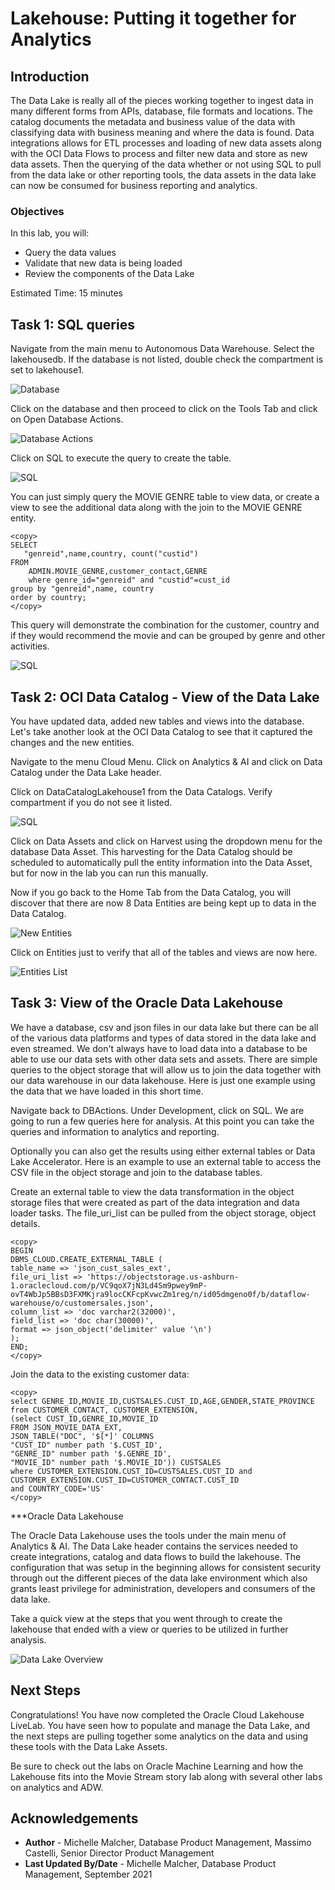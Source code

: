 # Lakehouse: Putting it together for Analytics

## Introduction

The Data Lake is really all of the pieces working together to ingest data in many different forms from APIs, database, file formats and locations. The catalog documents the metadata and business value of the data with classifying data with business meaning and where the data is found. Data integrations allows for ETL processes and loading of new data assets along with the OCI Data Flows to process and filter new data and store as new data assets. Then the querying of the data whether or not using SQL to pull from the data lake or other reporting tools, the data assets in the data lake can now be consumed for business reporting and analytics.

### Objectives

In this lab, you will:
* Query the data values
* Validate that new data is being loaded
* Review the components of the Data Lake

Estimated Time: 15 minutes

## Task 1: SQL queries

Navigate from the main menu to Autonomous Data Warehouse. Select the lakehousedb. If the database is not listed, double check the compartment is set to lakehouse1.

![Database](./images/Databaselisting.png " ")

Click on the database and then proceed to click on the Tools Tab and click on Open Database Actions.

![Database Actions](./images/DBActions.png " ")

Click on SQL to execute the query to create the table.

![SQL](./images/SQL_queries.png " ")

You can just simply query the MOVIE GENRE table to view data, or create a view to see the additional data along with the join to the MOVIE GENRE entity.

```
<copy>
SELECT
   "genreid",name,country, count("custid")
FROM
    ADMIN.MOVIE_GENRE,customer_contact,GENRE
    where genre_id="genreid" and "custid"=cust_id
group by "genreid",name, country
order by country;
</copy>
```
This query will demonstrate the combination for the customer, country and if they would recommend the movie and can be grouped by genre and other activities.

![SQL](./images/SQL_output.png " ")


## Task 2: OCI Data Catalog - View of the Data Lake

You have updated data, added new tables and views into the database. Let's take another look at the OCI Data Catalog to see that it captured the changes and the new entities.

Navigate to the menu Cloud Menu. Click on Analytics & AI and click on Data Catalog under the Data Lake header.

Click on DataCatalogLakehouse1 from the Data Catalogs. Verify compartment if you do not see it listed.

![SQL](./images/Current_Catalog.png " ")

Click on Data Assets and click on Harvest using the dropdown menu for the database Data Asset. This harvesting for the Data Catalog should be scheduled to automatically pull the entity information into the Data Asset, but for now in the lab you can run this manually.

Now if you go back to the Home Tab from the Data Catalog, you will discover that there are now 8 Data Entities are being kept up to data in the Data Catalog.

![New Entities](./images/new_entities.png " ")

Click on Entities just to verify that all of the tables and views are now here.

![Entities List](./images/final_catalog.png " ")

## Task 3: View of the Oracle Data Lakehouse

We have a database, csv and json files in our data lake but there can be all of the various data platforms and types of data stored in the data lake and even streamed. We don't always have to load data into a database to be able to use our data sets with other data sets and assets. There are simple queries to the object storage that will allow us to join the data together with our data warehouse in our data lakehouse. Here is just one example using the data that we have loaded in this short time.

Navigate back to DBActions. Under Development, click on SQL. We are going to run a few queries here for analysis. At this point you can take the queries and information to analytics and reporting.

Optionally you can also get the results using either external tables or Data Lake Accelerator. Here is an example to use an external table to access the CSV file in the object storage and join to the database tables.

Create an external table to view the data transformation in the object storage files that were created as part of the data integration and data loader tasks. The file_uri_list can be pulled from the object storage, object details. 

```
<copy>
BEGIN
DBMS_CLOUD.CREATE_EXTERNAL_TABLE (
table_name => 'json_cust_sales_ext',
file_uri_list => 'https://objectstorage.us-ashburn-1.oraclecloud.com/p/VC9qoX7jN3Ld4Sm9pwey9mP-ovT4WbJp5BBsD3FXMKjra9locCKFcpKvwcZm1reg/n/id05dmgeno0f/b/dataflow-warehouse/o/customersales.json',
column_list => 'doc varchar2(32000)',
field_list => 'doc char(30000)',
format => json_object('delimiter' value '\n')
);
END;
</copy>
```

Join the data to the existing customer data:

```
<copy>
select GENRE_ID,MOVIE_ID,CUSTSALES.CUST_ID,AGE,GENDER,STATE_PROVINCE
from CUSTOMER_CONTACT, CUSTOMER_EXTENSION,
(select CUST_ID,GENRE_ID,MOVIE_ID
FROM JSON_MOVIE_DATA_EXT,
JSON_TABLE("DOC", '$[*]' COLUMNS
"CUST_ID" number path '$.CUST_ID',
"GENRE_ID" number path '$.GENRE_ID',
"MOVIE_ID" number path '$.MOVIE_ID')) CUSTSALES
where CUSTOMER_EXTENSION.CUST_ID=CUSTSALES.CUST_ID and CUSTOMER_EXTENSION.CUST_ID=CUSTOMER_CONTACT.CUST_ID
and COUNTRY_CODE='US'   
</copy>    
```





***Oracle Data Lakehouse

The Oracle Data Lakehouse uses the tools under the main menu of Analytics & AI. The Data Lake header contains the services needed to create integrations, catalog and data flows to build the lakehouse. The configuration that was setup in the beginning allows for consistent security through out the different pieces of the data lake environment which also grants least privilege for administration, developers and consumers of the data lake.

Take a quick view at the steps that you went through to create the lakehouse that ended with a view or queries to be utilized in further analysis.

![Data Lake Overview](images/data_lake_overview.png " ")

## Next Steps
Congratulations! You have now completed the Oracle Cloud Lakehouse LiveLab. You have seen how to populate and manage the Data Lake, and the next steps are pulling together some analytics on the data and using these tools with the Data Lake Assets.

Be sure to check out the labs on Oracle Machine Learning and how the Lakehouse fits into the Movie Stream story lab along with several other labs on analytics and ADW.

## Acknowledgements

* **Author** - Michelle Malcher, Database Product Management, Massimo Castelli, Senior Director Product Management
* **Last Updated By/Date** - Michelle Malcher, Database Product Management, September 2021

